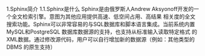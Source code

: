 1.Sphinx简介
1.1.Sphinx是什么
Sphinx是由俄罗斯人Andrew Aksyonoff开发的一个全文检索引擎。意图为其他应用提供高速、低空间占用、高结果 相关度的全文搜索功能。Sphinx可以非常容易的与SQL数据库和脚本语言集成。当前系统内置MySQL和PostgreSQL 数据库数据源的支持，也支持从标准输入读取特定格式 的XML数据。通过修改源代码，用户可以自行增加新的数据源（例如：其他类型的DBMS 的原生支持）
